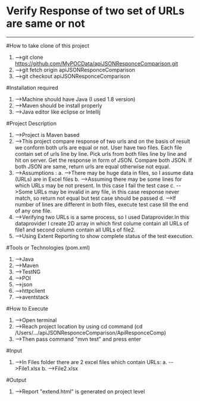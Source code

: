 # Verify Response of two set of URLs are same or not
-----------------------------------------------------

#How to take clone of this project
1. -->git clone https://github.com/MyPOCData/apiJSONResponceComparison.git
2. -->git fetch origin apiJSONResponceComparison
3. -->git checkout apiJSONResponceComparison


#Installation required
1. -->Machine should have Java (I used 1.8 version)
2. -->Maven should be install properly
3. -->Java editor like eclipse or Intellij


#Project Description
1. -->Project is Maven based
2. -->This project compare response of two urls and on the basis of result we conform both urls are equal or not.
User have two files. Each file contain set of urls line by line. Pick urls from both files line by line and hit on server. Get the response in form of JSON. Compare both JSON. If both JSON are same, return urls are equal otherwise not equal.
3. -->Assumptions : 
		a. -->There may be huge data in files, so I assume data (URLs) are in Excel files
		b. -->Assuming there may be some lines for which URLs may be not present. In this case I fail the test case
		c. -->Some URLs may be invalid in any file, in this case response never match, so return not equal but test case should be passed
		d. -->If number of lines are different in both files, execute test case till the end of any one file.
4. -->Verifying two URLs is a same process, so I used Dataprovider.In this dataprovider I create 2D array in which first colume contain all URLs of file1 and second column contain all URLs of file2.
5. -->Using Extent Reporting to show complete status of the test execution.


#Tools or Technologies (pom.xml)
1. -->Java
2. -->Maven
3. -->TestNG
4. -->POI
5. -->json
6. -->httpclient
7. -->aventstack


#How to Execute
1. -->Open terminal
2. -->Reach project location by using cd command (cd /Users/.../apiJSONResponceComparison/ApiResponceComp)
3. -->Then pass command "mvn test" and press enter


#Input
1. -->In Files folder there are 2 excel files which contain URLs:
	a. -->File1.xlsx
	b. -->File2.xlsx


#Output 
1. -->Report "extend.html" is generated on project level